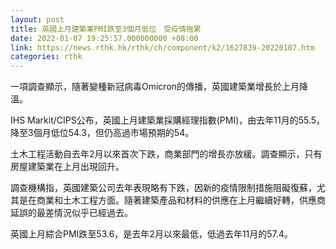 ```yaml
---
layout: post
title: 英國上月建築業PMI跌至3個月低位　受疫情拖累
date: 2022-01-07 19:25:57.000000000 +08:00
link: https://news.rthk.hk/rthk/ch/component/k2/1627839-20220107.htm
categories: rthk
---
```


一項調查顯示，隨著變種新冠病毒Omicron的傳播，英國建築業增長於上月降溫。

IHS Markit/CIPS公布，英國上月建築業採購經理指數(PMI)，由去年11月的55.5，降至3個月低位54.3，但仍高過市場預期的54。

土木工程活動自去年2月以來首次下跌，商業部門的增長亦放緩。調查顯示，只有房屋建築業在上月出現回升。

調查機構指，英國建築公司去年表現略有下跌，因新的疫情限制措施阻礙復蘇，尤其是在商業和土木工程方面。隨著建築產品和材料的供應在上月繼續好轉，供應商延誤的最差情況似乎已經過去。

英國上月綜合PMI跌至53.6，是去年2月以來最低，低過去年11月的57.4。
